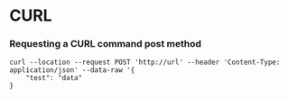 # CURL
### Requesting a CURL command post method
```
curl --location --request POST 'http://url' --header 'Content-Type: application/json' --data-raw '{
    "test": "data" 
}
```